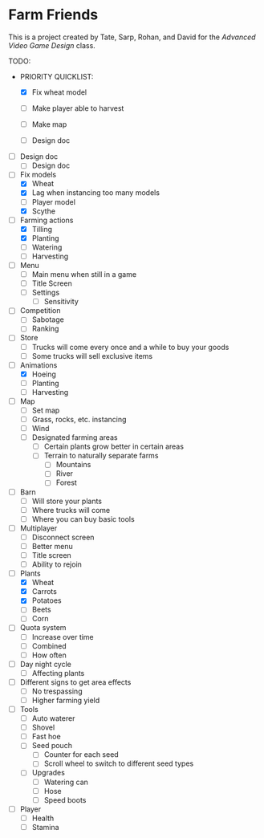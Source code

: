 # Farm Friends

This is a project created by Tate, Sarp, Rohan, and David for the *Advanced Video Game Design* class.

TODO:

 - PRIORITY QUICKLIST:
   - [x] Fix wheat model
   - [ ] Make player able to harvest
   - [ ] Make map
   - [ ] Design doc


 - [ ] Design doc
   - [ ] Design doc
 - [ ] Fix models
   - [x] Wheat
   - [x] Lag when instancing too many models
   - [ ] Player model
   - [x] Scythe
 - [ ] Farming actions
   - [x] Tilling
   - [x] Planting
   - [ ] Watering
   - [ ] Harvesting
 - [ ] Menu
   - [ ] Main menu when still in a game
   - [ ] Title Screen
   - [ ] Settings
     - [ ] Sensitivity
 - [ ] Competition
   - [ ] Sabotage
   - [ ] Ranking
 - [ ] Store
   - [ ] Trucks will come every once and a while to buy your goods
   - [ ] Some trucks will sell exclusive items
 - [ ] Animations
   - [x] Hoeing
   - [ ] Planting
   - [ ] Harvesting
 - [ ] Map
   - [ ] Set map
   - [ ] Grass, rocks, etc. instancing
   - [ ] Wind
   - [ ] Designated farming areas
     - [ ] Certain plants grow better in certain areas
     - [ ] Terrain to naturally separate farms
       - [ ] Mountains
       - [ ] River
       - [ ] Forest
 - [ ] Barn
   - [ ] Will store your plants
   - [ ] Where trucks will come
   - [ ] Where you can buy basic tools
 - [ ] Multiplayer
   - [ ] Disconnect screen
   - [ ] Better menu
   - [ ] Title screen
   - [ ] Ability to rejoin
 - [ ] Plants
   - [x] Wheat
   - [x] Carrots
   - [x] Potatoes
   - [ ] Beets
   - [ ] Corn
 - [ ] Quota system
   - [ ] Increase over time
   - [ ] Combined
   - [ ] How often
 - [ ] Day night cycle
   - [ ] Affecting plants
 - [ ] Different signs to get area effects
   - [ ] No trespassing
   - [ ] Higher farming yield
 - [ ] Tools
   - [ ] Auto waterer
   - [ ] Shovel
   - [ ] Fast hoe
   - [ ] Seed pouch
     - [ ] Counter for each seed
     - [ ] Scroll wheel to switch to different seed types
   - [ ] Upgrades
     - [ ] Watering can
     - [ ] Hose
     - [ ] Speed boots
 - [ ] Player
   - [ ] Health
   - [ ] Stamina
